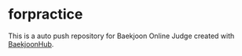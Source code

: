 # forpractice
This is a auto push repository for Baekjoon Online Judge created with [BaekjoonHub](https://github.com/BaekjoonHub/BaekjoonHub).

